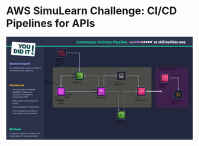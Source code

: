 # AWS SimuLearn Challenge: CI/CD Pipelines for APIs

![The Challenge Workflow](./images/W010Lab1ContinuousDeliveryPipeline.png)
